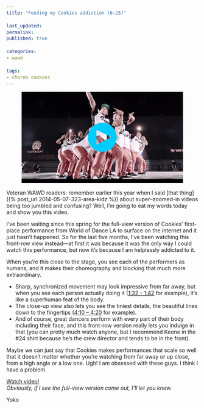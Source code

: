 ```yaml
---
title: "Feeding my Cookies addiction (6:25)"

last_updated: 
permalink: 
published: true

categories:
- wawd

tags:
- choreo cookies
---
```


<figure>
	<a href="https://www.youtube.com/watch?v=IQYyDtzmPB0"><img src="/assets/images/2014-10-01-cookies-wodla.jpg" alt="Cookies pauses for a selfie on stage" /></a>
</figure>

Veteran WAWD readers: remember earlier this year when I said [that thing]({% post_url 2014-05-07-323-area-kidz %}) about super–zoomed-in videos being too jumbled and confusing? Well, I’m going to eat my words today and show you this video.

I’ve been waiting since this spring for the full-view version of Cookies’ first-place performance from World of Dance LA to surface on the internet and it just hasn’t happened. So for the last five months, I’ve been watching this front-row view instead—at first it was because it was the only way I could watch this performance, but now it’s because I am helplessly addicted to it.

When you’re this close to the stage, you see each of the performers as humans, and it makes their choreography and blocking that much more extraordinary.

- Sharp, synchronized movement may look impressive from far away, but when you see each person actually doing it ([1:32 – 1:42](http://youtu.be/IQYyDtzmPB0?t=1m32s) for example), it’s like a superhuman feat of the body.
- The close-up view also lets you see the tiniest details, the beautiful lines down to the fingertips ([4:10 – 4:20](http://youtu.be/IQYyDtzmPB0?t=4m10s) for example).
- And of course, great dancers perform with every part of their body including their face, and this front-row version really lets you indulge in that (you can pretty much watch anyone, but I recommend Keone in the #24 shirt because he’s the crew director and tends to be in the front).

Maybe we can just say that Cookies makes performances that scale so well that it doesn’t matter whether you’re watching from far away or up close, from a high angle or a low one. Ugh! I am obsessed with these guys. I think I have a problem.

[Watch video!](https://www.youtube.com/watch?v=IQYyDtzmPB0)  
*Obviously, if I see the full-view version come out, I’ll let you know.*

Yoko
